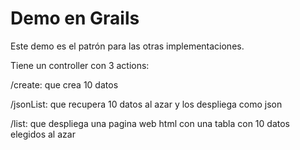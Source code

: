 Demo en Grails
==============

Este demo es el patrón para las otras implementaciones.

Tiene un controller con 3 actions:

/create: que crea 10 datos

/jsonList: que recupera 10 datos al azar y los despliega como json

/list: que despliega una pagina web html con una tabla con 10 datos elegidos al azar

